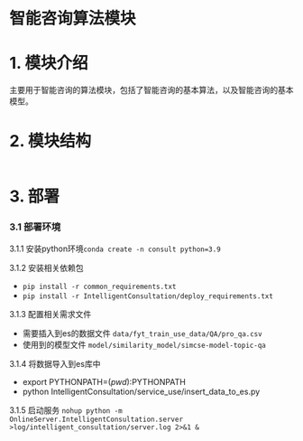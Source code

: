 # 智能咨询算法模块

# 1. 模块介绍
主要用于智能咨询的算法模块，包括了智能咨询的基本算法，以及智能咨询的基本模型。

# 2. 模块结构
```
```

# 3. 部署

### 3.1 部署环境
3.1.1 安装python环境```conda create -n consult python=3.9```

3.1.2 安装相关依赖包
- ```pip install -r common_requirements.txt```
- ```pip install -r IntelligentConsultation/deploy_requirements.txt```

3.1.3 配置相关需求文件

- 需要插入到es的数据文件 ```data/fyt_train_use_data/QA/pro_qa.csv```
- 使用到的模型文件 ```model/similarity_model/simcse-model-topic-qa```

3.1.4 将数据导入到es库中
- export PYTHONPATH=$(pwd):$PYTHONPATH
- python IntelligentConsultation/service_use/insert_data_to_es.py

3.1.5 启动服务
``` nohup python -m OnlineServer.IntelligentConsultation.server >log/intelligent_consultation/server.log 2>&1 & ```